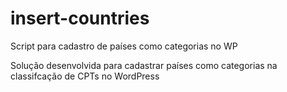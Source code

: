 # insert-countries
Script para cadastro de países como categorias no WP

Solução desenvolvida para cadastrar países como categorias na classifcação
de CPTs no WordPress
